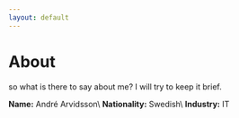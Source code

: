 ```yaml
---
layout: default
---
```


# About

so what is there to say about me? I will try to keep it brief.

**Name:** André Arvidsson\\
**Nationality:** Swedish\\
**Industry:** IT

